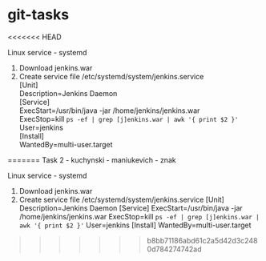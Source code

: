# git-tasks
<<<<<<< HEAD

<p>Linux service - systemd</p>
<ol>
<li>Download jenkins.war</li>
<li>Create service file /etc/systemd/system/jenkins.service<br>
[Unit]<br>
Description=Jenkins Daemon<br>
[Service]<br>
ExecStart=/usr/bin/java -jar /home/jenkins/jenkins.war<br>
ExecStop=kill <code>ps -ef | grep [j]enkins.war | awk '{ print $2 }'</code><br>
User=jenkins<br>
[Install]<br>
WantedBy=multi-user.target</li>
</ol>
=======
Task 2 
	- kuchynski
	- maniukevich
	- znak

Linux service - systemd
1. Download jenkins.war 
2. Create service file /etc/systemd/system/jenkins.service 
    [Unit]
    Description=Jenkins Daemon
    [Service]
    ExecStart=/usr/bin/java -jar /home/jenkins/jenkins.war
    ExecStop=kill `ps -ef | grep [j]enkins.war | awk '{ print $2 }'`
    User=jenkins
    [Install]
    WantedBy=multi-user.target

>>>>>>> b8bb71186abd61c2a5d42d3c2480d784274742ad
